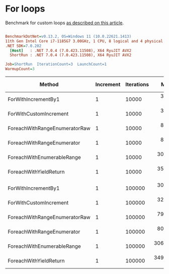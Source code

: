 ﻿# For loops

Benchmark for custom loops [as described on this article](https://habr.com/en/post/575916/).

``` ini

BenchmarkDotNet=v0.13.2, OS=Windows 11 (10.0.22621.1413)
11th Gen Intel Core i7-1185G7 3.00GHz, 1 CPU, 8 logical and 4 physical cores
.NET SDK=7.0.202
  [Host]   : .NET 7.0.4 (7.0.423.11508), X64 RyuJIT AVX2
  ShortRun : .NET 7.0.4 (7.0.423.11508), X64 RyuJIT AVX2

Job=ShortRun  IterationCount=3  LaunchCount=1  
WarmupCount=3  

```
|                        Method | Increment | Iterations |       Mean |      Error |    StdDev |    StdErr |        Min |        Max |      Op/s | Ratio | Allocated | Alloc Ratio |
|------------------------------ |---------- |----------- |-----------:|-----------:|----------:|----------:|-----------:|-----------:|----------:|------:|----------:|------------:|
|           ForWithIncrementBy1 |         1 |      10000 |   3.146 μs |  1.2113 μs | 0.0664 μs | 0.0383 μs |   3.097 μs |   3.221 μs | 317,898.1 |  1.00 |         - |          NA |
|        ForWithCustomIncrement |         1 |      10000 |   3.248 μs |  0.5614 μs | 0.0308 μs | 0.0178 μs |   3.213 μs |   3.271 μs | 307,841.1 |  1.03 |         - |          NA |
| ForeachWithRangeEnumeratorRaw |         1 |      10000 |   8.179 μs |  4.5022 μs | 0.2468 μs | 0.1425 μs |   7.922 μs |   8.414 μs | 122,265.8 |  2.60 |         - |          NA |
|    ForeachWithRangeEnumerator |         1 |      10000 |   8.667 μs |  5.6548 μs | 0.3100 μs | 0.1790 μs |   8.402 μs |   9.008 μs | 115,381.9 |  2.76 |         - |          NA |
|    ForeachWithEnumerableRange |         1 |      10000 |  30.014 μs |  7.0096 μs | 0.3842 μs | 0.2218 μs |  29.650 μs |  30.415 μs |  33,318.1 |  9.55 |      40 B |          NA |
|        ForeachWithYieldReturn |         1 |      10000 |  35.074 μs |  7.9953 μs | 0.4383 μs | 0.2530 μs |  34.703 μs |  35.557 μs |  28,511.1 | 11.15 |      56 B |          NA |
|                               |           |            |            |            |           |           |            |            |           |       |           |             |
|           ForWithIncrementBy1 |         1 |     100000 |  30.979 μs |  1.4591 μs | 0.0800 μs | 0.0462 μs |  30.888 μs |  31.038 μs |  32,279.8 |  1.00 |         - |          NA |
|        ForWithCustomIncrement |         1 |     100000 |  32.541 μs |  5.0553 μs | 0.2771 μs | 0.1600 μs |  32.352 μs |  32.859 μs |  30,730.1 |  1.05 |         - |          NA |
| ForeachWithRangeEnumeratorRaw |         1 |     100000 |  79.542 μs | 64.5935 μs | 3.5406 μs | 2.0442 μs |  76.326 μs |  83.336 μs |  12,571.9 |  2.57 |         - |          NA |
|    ForeachWithRangeEnumerator |         1 |     100000 |  80.473 μs | 40.4053 μs | 2.2148 μs | 1.2787 μs |  78.244 μs |  82.673 μs |  12,426.5 |  2.60 |         - |          NA |
|    ForeachWithEnumerableRange |         1 |     100000 | 306.631 μs | 85.9520 μs | 4.7113 μs | 2.7201 μs | 302.103 μs | 311.507 μs |   3,261.2 |  9.90 |      40 B |          NA |
|        ForeachWithYieldReturn |         1 |     100000 | 349.526 μs | 19.9478 μs | 1.0934 μs | 0.6313 μs | 348.526 μs | 350.694 μs |   2,861.0 | 11.28 |      56 B |          NA |
